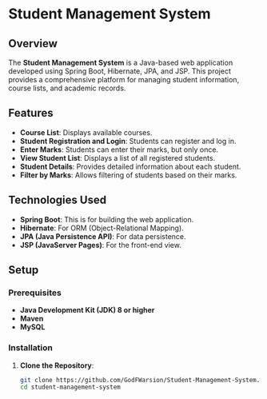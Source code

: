 # Student Management System

## Overview
The **Student Management System** is a Java-based web application developed using Spring Boot, Hibernate, JPA, and JSP. This project provides a comprehensive platform for managing student information, course lists, and academic records.

## Features
- **Course List**: Displays available courses.
- **Student Registration and Login**: Students can register and log in.
- **Enter Marks**: Students can enter their marks, but only once.
- **View Student List**: Displays a list of all registered students.
- **Student Details**: Provides detailed information about each student.
- **Filter by Marks**: Allows filtering of students based on their marks.

## Technologies Used
- **Spring Boot**: This is for building the web application.
- **Hibernate**: For ORM (Object-Relational Mapping).
- **JPA (Java Persistence API)**: For data persistence.
- **JSP (JavaServer Pages)**: For the front-end view.

## Setup
### Prerequisites
- **Java Development Kit (JDK) 8 or higher**
- **Maven**
- **MySQL**

### Installation
1. **Clone the Repository**:
   ```bash
   git clone https://github.com/GodFWarsion/Student-Management-System.git
   cd student-management-system

